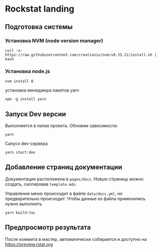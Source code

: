# Rockstat landing

## Подготовка системы

### Установка NVM (node version manager)

```
curl -o- https://raw.githubusercontent.com/creationix/nvm/v0.33.11/install.sh | bash

```

### Установка node.js

```
nvm install 8
```

установка менеджера пакетов yarn

```
npm -g install yarn
```

## Запуск Dev версии

Выполняется в папке проекта. Обновим зависимости:

```
yarn
```

Сапуск dev-сервера

```
yarn start:dev
```

## Добавление страниц документации

Документация расположена в `pages/docs`. Новую страницу можно создать, скопировав `template.mdx`. 

Управление меню происходит в файле `data/docs.yml`, но предварительно происходит. Чтобы данные из файла применились нужно выполнить

```
yarn build:toc
```

## Предпросмотр результата

После коммита в мастер, автоматически собирается и доступно на https://preview.rstat.org
